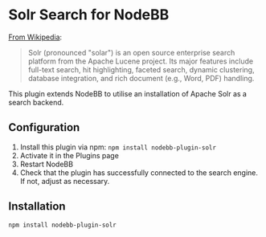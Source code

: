 # Solr Search for NodeBB

[From Wikipedia](http://en.wikipedia.org/wiki/Apache_Solr):
> Solr (pronounced "solar") is an open source enterprise search platform from the Apache Lucene project. Its major features include full-text search, hit highlighting, faceted search, dynamic clustering, database integration, and rich document (e.g., Word, PDF) handling.

This plugin extends NodeBB to utilise an installation of Apache Solr as a search backend.

## Configuration

1. Install this plugin via npm: `npm install nodebb-plugin-solr`
1. Activate it in the Plugins page
1. Restart NodeBB
1. Check that the plugin has successfully connected to the search engine. If not, adjust as necessary.

## Installation

    npm install nodebb-plugin-solr